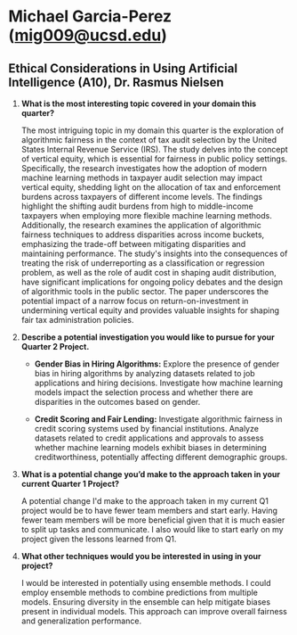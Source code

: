 # Michael Garcia-Perez (mig009@ucsd.edu)
## Ethical Considerations in Using Artificial Intelligence (A10), Dr. Rasmus Nielsen

1. **What is the most interesting topic covered in your domain this quarter?**

   The most intriguing topic in my domain this quarter is the exploration of algorithmic fairness in the context of tax audit selection by the United States Internal Revenue Service (IRS). The study delves into the concept of vertical equity, which is essential for fairness in public policy settings. Specifically, the research investigates how the adoption of modern machine learning methods in taxpayer audit selection may impact vertical equity, shedding light on the allocation of tax and enforcement burdens across taxpayers of different income levels. The findings highlight the shifting audit burdens from high to middle-income taxpayers when employing more flexible machine learning methods. Additionally, the research examines the application of algorithmic fairness techniques to address disparities across income buckets, emphasizing the trade-off between mitigating disparities and maintaining performance. The study's insights into the consequences of treating the risk of underreporting as a classification or regression problem, as well as the role of audit cost in shaping audit distribution, have significant implications for ongoing policy debates and the design of algorithmic tools in the public sector. The paper underscores the potential impact of a narrow focus on return-on-investment in undermining vertical equity and provides valuable insights for shaping fair tax administration policies.

2. **Describe a potential investigation you would like to pursue for your Quarter 2 Project.**
   - **Gender Bias in Hiring Algorithms:**
     Explore the presence of gender bias in hiring algorithms by analyzing datasets related to job applications and hiring decisions. Investigate how machine learning models impact the selection process and whether there are disparities in the outcomes based on gender.

   - **Credit Scoring and Fair Lending:**
     Investigate algorithmic fairness in credit scoring systems used by financial institutions. Analyze datasets related to credit applications and approvals to assess whether machine learning models exhibit biases in determining creditworthiness, potentially affecting different demographic groups.

3. **What is a potential change you’d make to the approach taken in your current Quarter 1 Project?**

   A potential change I'd make to the approach taken in my current Q1 project would be to have fewer team members and start early. Having fewer team members will be more beneficial given that it is much easier to split up tasks and communicate. I also would like to start early on my project given the lessons learned from Q1.

5. **What other techniques would you be interested in using in your project?**
   
   I would be interested in potentially using ensemble methods. I could employ ensemble methods to combine predictions from multiple models. Ensuring diversity in the ensemble can help mitigate biases present in individual models. This approach can improve overall fairness and generalization performance.
